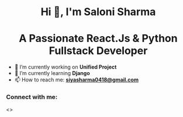 <h1 align="center"> Hi 👋, I'm Saloni Sharma </h1>
<h1 align="center">A Passionate React.Js & Python Fullstack Developer </h1>

- 🔭 I’m currently working on **Unified Project**
- 🌱 I’m currently learning **Django**
- 📫 How to reach me: **siyasharma0418@gmail.com**
<!-- - 👯 I’m looking to collaborate on ... -->
<!-- - 🤔 I’m looking for help with ... -->
<!-- - 💬 Ask me about ... -->

<!-- - 😄 Pronouns: ...
- ⚡ Fun fact: ... -->

<h3 align="left">Connect with me:</h3>

<>
